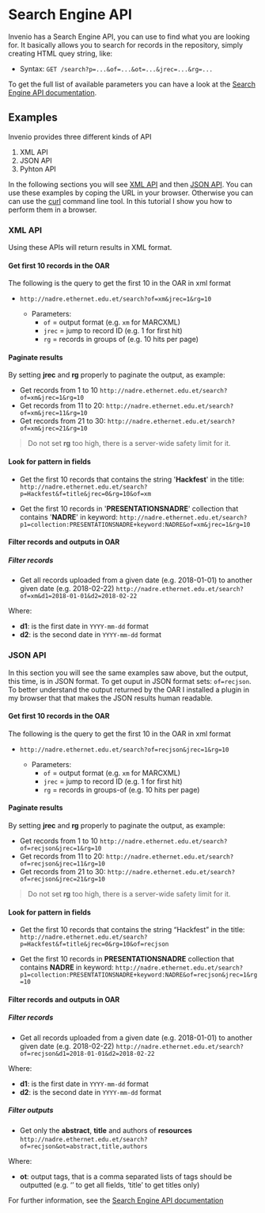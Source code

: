 # Search Engine API

Invenio has a Search Engine API, you can use to find what you are looking for. It basically allows you to search for records in the repository, simply creating HTML quey string, like:

* Syntax: `GET /search?p=...&of=...&ot=...&jrec=...&rg=...`

To get the full list of available parameters you can have a look at the [Search Engine API documentation](https://nadre.ethernet.edu.et/help/hacking/search-engine-api).

## Examples

Invenio provides three different kinds of API

1. XML API
2. JSON API
3. Pyhton API

In the following sections you will see [XML API](#xmlapi) and then [JSON API](#jsonapi). You can use these examples by coping the URL in your browser. Otherwise you can can use the [curl](http://www.mit.edu/afs.new/sipb/user/ssen/src/curl-7.11.1/docs/curl.html) command line tool. In this tutorial I show you how to perform them in a browser.

### <a name="xmlapi" />XML API

Using these APIs will return results in XML format.

#### Get first 10 records in the OAR

The following is the query to get the first 10 in the OAR in xml format
* `http://nadre.ethernet.edu.et/search?of=xm&jrec=1&rg=10`

  * Parameters:
    * `of` = output format (e.g. `xm` for MARCXML)
    * `jrec` = jump to record ID (e.g. 1 for first hit)
    * `rg` = records in groups of (e.g. 10 hits per page)

#### Paginate results

By setting **jrec** and **rg** properly to paginate the output, as example:

* Get records from 1 to 10
  `http://nadre.ethernet.edu.et/search?of=xm&jrec=1&rg=10`
* Get records from 11 to 20:
  `http://nadre.ethernet.edu.et/search?of=xm&jrec=11&rg=10`
* Get records from 21 to 30:
  `http://nadre.ethernet.edu.et/search?of=xm&jrec=21&rg=10`

> Do not set **rg** too high, there is a server-wide safety limit for it.

#### Look for pattern in fields

* Get the first 10 records that contains the string '**Hackfest**' in the title:
  `http://nadre.ethernet.edu.et/search?p=Hackfest&f=title&jrec=0&rg=10&of=xm`

* Get the first 10 records in '**PRESENTATIONSNADRE**' collection that contains '**NADRE**' in keyword:  `http://nadre.ethernet.edu.et/search?p1=collection:PRESENTATIONSNADRE+keyword:NADRE&of=xm&jrec=1&rg=10`

#### Filter records and outputs in OAR

##### Filter records
* Get all records uploaded from a given date (e.g. 2018-01-01) to another given date (e.g. 2018-02-22)
  `http://nadre.ethernet.edu.et/search?of=xm&d1=2018-01-01&d2=2018-02-22`

Where:
  * **d1**: is the first date in `YYYY-mm-dd` format
  * **d2**: is the second date in `YYYY-mm-dd` format

### <a name="jsonapi" />JSON API

In this section you will see the same examples saw above, but the output, this time, is in JSON format. To get ouput in JSON format sets: `of=recjson`.
To better understand the output returned by the OAR I installed a plugin in my browser that  that makes the JSON results human readable.

#### Get first 10 records in the OAR

The following is the query to get the first 10 in the OAR in xml format
* `http://nadre.ethernet.edu.et/search?of=recjson&jrec=1&rg=10`

  * Parameters:
    * `of` = output format (e.g. `xm` for MARCXML)
    * `jrec` = jump to record ID (e.g. 1 for first hit)
    * `rg` = records in groups-of (e.g. 10 hits per page)

#### Paginate results

By setting **jrec** and **rg** properly to paginate the output, as example:

* Get records from 1 to 10
  `http://nadre.ethernet.edu.et/search?of=recjson&jrec=1&rg=10`
* Get records from 11 to 20:
  `http://nadre.ethernet.edu.et/search?of=recjson&jrec=11&rg=10`
* Get records from 21 to 30:
  `http://nadre.ethernet.edu.et/search?of=recjson&jrec=21&rg=10`

> Do not set **rg** too high, there is a server-wide safety limit for it.

#### Look for pattern in fields

* Get the first 10 records that contains the string “Hackfest” in the title:
`http://nadre.ethernet.edu.et/search?p=Hackfest&f=title&jrec=0&rg=10&of=recjson`

* Get the first 10 records in **PRESENTATIONSNADRE** collection that contains **NADRE** in keyword:  `http://nadre.ethernet.edu.et/search?p1=collection:PRESENTATIONSNADRE+keyword:NADRE&of=recjson&jrec=1&rg=10`

#### Filter records and outputs in OAR

##### Filter records
* Get all records uploaded from a given date (e.g. 2018-01-01) to another given date (e.g. 2018-02-22)
  `http://nadre.ethernet.edu.et/search?of=recjson&d1=2018-01-01&d2=2018-02-22`

Where:
  * **d1**: is the first date in `YYYY-mm-dd` format
  * **d2**: is the second date in `YYYY-mm-dd` format

##### Filter outputs
* Get only the **abstract**, **title** and authors of **resources**
  `http://nadre.ethernet.edu.et/search?of=recjson&ot=abstract,title,authors`

Where:
  * **ot**: output tags, that is a comma separated lists of tags should be outputted (e.g. ‘’ to get all fields, ‘title’ to get titles only)

For further information, see the [Search Engine API documentation](https://nadre.ethernet.edu.et/help/hacking/search-engine-api)
